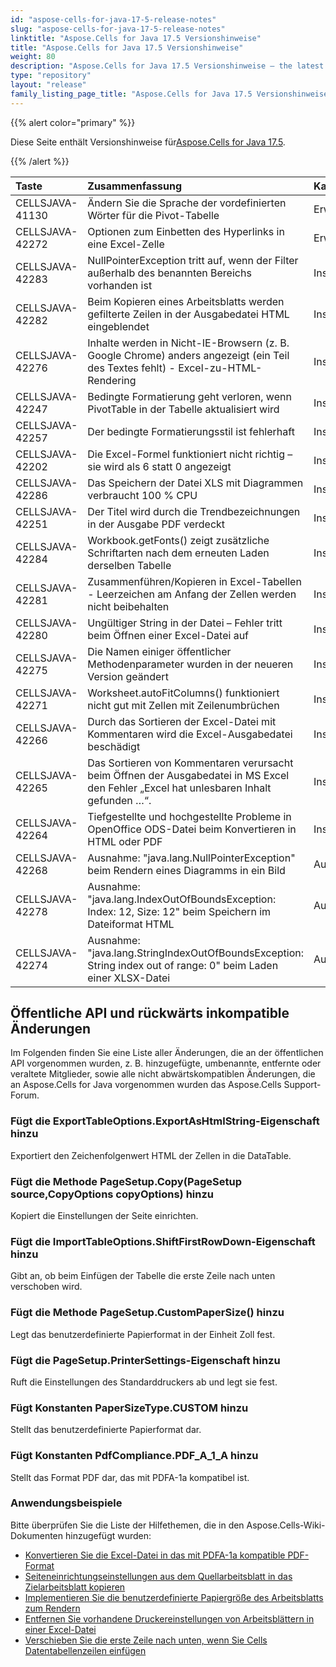 ```yaml
---
id: "aspose-cells-for-java-17-5-release-notes"
slug: "aspose-cells-for-java-17-5-release-notes"
linktitle: "Aspose.Cells for Java 17.5 Versionshinweise"
title: "Aspose.Cells for Java 17.5 Versionshinweise"
weight: 80
description: "Aspose.Cells for Java 17.5 Versionshinweise – the latest updates and fixes."
type: "repository"
layout: "release"
family_listing_page_title: "Aspose.Cells for Java 17.5 Versionshinweise"
---
```

{{% alert color="primary" %}} 

 Diese Seite enthält Versionshinweise für[Aspose.Cells for Java 17.5](https://releases.aspose.com/cells/java/new-releases/aspose.cells-for-java-17.5/).

{{% /alert %}} 

|**Taste**|**Zusammenfassung**|**Kategorie**|
|:- |:- |:- |
|CELLSJAVA-41130|Ändern Sie die Sprache der vordefinierten Wörter für die Pivot-Tabelle|Erweiterung|
|CELLSJAVA-42272|Optionen zum Einbetten des Hyperlinks in eine Excel-Zelle|Erweiterung|
|CELLSJAVA-42283|NullPointerException tritt auf, wenn der Filter außerhalb des benannten Bereichs vorhanden ist|Insekt|
|CELLSJAVA-42282|Beim Kopieren eines Arbeitsblatts werden gefilterte Zeilen in der Ausgabedatei HTML eingeblendet|Insekt|
|CELLSJAVA-42276|Inhalte werden in Nicht-IE-Browsern (z. B. Google Chrome) anders angezeigt (ein Teil des Textes fehlt) - Excel-zu-HTML-Rendering|Insekt|
|CELLSJAVA-42247|Bedingte Formatierung geht verloren, wenn PivotTable in der Tabelle aktualisiert wird|Insekt|
|CELLSJAVA-42257|Der bedingte Formatierungsstil ist fehlerhaft|Insekt|
|CELLSJAVA-42202|Die Excel-Formel funktioniert nicht richtig – sie wird als 6 statt 0 angezeigt|Insekt|
|CELLSJAVA-42286|Das Speichern der Datei XLS mit Diagrammen verbraucht 100 % CPU|Insekt|
|CELLSJAVA-42251|Der Titel wird durch die Trendbezeichnungen in der Ausgabe PDF verdeckt|Insekt|
|CELLSJAVA-42284|Workbook.getFonts() zeigt zusätzliche Schriftarten nach dem erneuten Laden derselben Tabelle|Insekt|
|CELLSJAVA-42281|Zusammenführen/Kopieren in Excel-Tabellen - Leerzeichen am Anfang der Zellen werden nicht beibehalten|Insekt|
|CELLSJAVA-42280|Ungültiger String in der Datei – Fehler tritt beim Öffnen einer Excel-Datei auf|Insekt|
|CELLSJAVA-42275|Die Namen einiger öffentlicher Methodenparameter wurden in der neueren Version geändert|Insekt|
|CELLSJAVA-42271|Worksheet.autoFitColumns() funktioniert nicht gut mit Zellen mit Zeilenumbrüchen|Insekt|
|CELLSJAVA-42266|Durch das Sortieren der Excel-Datei mit Kommentaren wird die Excel-Ausgabedatei beschädigt|Insekt|
|CELLSJAVA-42265|Das Sortieren von Kommentaren verursacht beim Öffnen der Ausgabedatei in MS Excel den Fehler „Excel hat unlesbaren Inhalt gefunden …“.|Insekt|
|CELLSJAVA-42264|Tiefgestellte und hochgestellte Probleme in OpenOffice ODS-Datei beim Konvertieren in HTML oder PDF|Insekt|
|CELLSJAVA-42268|Ausnahme: "java.lang.NullPointerException" beim Rendern eines Diagramms in ein Bild|Ausnahme|
|CELLSJAVA-42278|Ausnahme: "java.lang.IndexOutOfBoundsException: Index: 12, Size: 12" beim Speichern im Dateiformat HTML|Ausnahme|
|CELLSJAVA-42274|Ausnahme: "java.lang.StringIndexOutOfBoundsException: String index out of range: 0" beim Laden einer XLSX-Datei|Ausnahme|
## **Öffentliche API und rückwärts inkompatible Änderungen**
Im Folgenden finden Sie eine Liste aller Änderungen, die an der öffentlichen API vorgenommen wurden, z. B. hinzugefügte, umbenannte, entfernte oder veraltete Mitglieder, sowie alle nicht abwärtskompatiblen Änderungen, die an Aspose.Cells for Java vorgenommen wurden das Aspose.Cells Support-Forum.
### **Fügt die ExportTableOptions.ExportAsHtmlString-Eigenschaft hinzu**
Exportiert den Zeichenfolgenwert HTML der Zellen in die DataTable.
### **Fügt die Methode PageSetup.Copy(PageSetup source,CopyOptions copyOptions) hinzu**
Kopiert die Einstellungen der Seite einrichten.
### **Fügt die ImportTableOptions.ShiftFirstRowDown-Eigenschaft hinzu**
Gibt an, ob beim Einfügen der Tabelle die erste Zeile nach unten verschoben wird.
### **Fügt die Methode PageSetup.CustomPaperSize() hinzu**
Legt das benutzerdefinierte Papierformat in der Einheit Zoll fest.
### **Fügt die PageSetup.PrinterSettings-Eigenschaft hinzu**
Ruft die Einstellungen des Standarddruckers ab und legt sie fest.
### **Fügt Konstanten PaperSizeType.CUSTOM hinzu**
Stellt das benutzerdefinierte Papierformat dar.
### **Fügt Konstanten PdfCompliance.PDF_A_1_A hinzu**
Stellt das Format PDF dar, das mit PDFA-1a kompatibel ist.


### **Anwendungsbeispiele**
Bitte überprüfen Sie die Liste der Hilfethemen, die in den Aspose.Cells-Wiki-Dokumenten hinzugefügt wurden:

- [Konvertieren Sie die Excel-Datei in das mit PDFA-1a kompatible PDF-Format](https://docs.aspose.com/cells/de/java/convert-excel-file-to-pdf-format-compatible-with-pdfa-1a/)
- [Seiteneinrichtungseinstellungen aus dem Quellarbeitsblatt in das Zielarbeitsblatt kopieren](https://docs.aspose.com/cells/de/java/copy-page-setup-settings-from-source-worksheet-into-destination-worksheet/)
- [Implementieren Sie die benutzerdefinierte Papiergröße des Arbeitsblatts zum Rendern](https://docs.aspose.com/cells/de/java/implement-custom-paper-size-of-worksheet-for-rendering/)
- [Entfernen Sie vorhandene Druckereinstellungen von Arbeitsblättern in einer Excel-Datei](https://docs.aspose.com/cells/de/java/remove-existing-printersettings-of-worksheets-in-excel-file/)
- [Verschieben Sie die erste Zeile nach unten, wenn Sie Cells Datentabellenzeilen einfügen](https://docs.aspose.com/cells/de/java/shift-first-row-down-when-inserting-cells-data-table-rows/)
